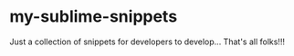 # my-sublime-snippets
Just a collection of snippets for developers to develop... That's all folks!!!
